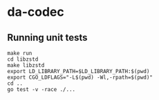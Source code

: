 # da-codec

## Running unit tests
```
make run
cd libzstd
make libzstd
export LD_LIBRARY_PATH=$LD_LIBRARY_PATH:$(pwd)
export CGO_LDFLAGS="-L$(pwd) -Wl,-rpath=$(pwd)"
cd ..
go test -v -race ./...
```
